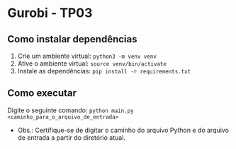 # Gurobi - TP03

## Como instalar dependências

1. Crie um ambiente virtual: ```python3 -m venv venv```
2. Ative o ambiente virtual: ```source venv/bin/activate```
3. Instale as dependências: ```pip install -r requirements.txt```

## Como executar

Digite o seguinte comando: ```python main.py <caminho_para_o_arquivo_de_entrada>```

- Obs.: Certifique-se de digitar o caminho do arquivo Python e do arquivo de entrada a partir do diretório atual.

